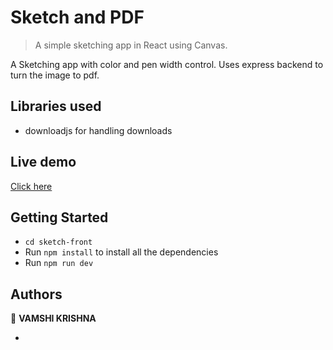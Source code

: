 # Sketch and PDF

> A simple sketching app in React using Canvas.

A Sketching app with color and pen width control.
Uses express backend to turn the image to pdf.

## Libraries used
- downloadjs for handling downloads

## Live demo

[Click here](https://gallant-thompson-dcb12f.netlify.app/)



## Getting Started


- `cd sketch-front` 
- Run `npm install` to install all the dependencies
- Run `npm run dev`



## Authors

👤 **VAMSHI KRISHNA**

-




